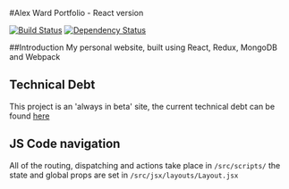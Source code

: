 #Alex Ward Portfolio - React version

[![Build Status](https://travis-ci.org/alexward1981/portfolio-react.svg?branch=master)](https://travis-ci.org/alexward1981/portfolio-react)
[![Dependency Status](https://gemnasium.com/alexward1981/portfolio-react.svg)](https://gemnasium.com/alexward1981/portfolio-react)

##Introduction
My personal website, built using React, Redux, MongoDB and Webpack

## Technical Debt
This project is an 'always in beta' site, the current technical debt can be found [here](technical-debt.md)

## JS Code navigation
All of the routing, dispatching and actions take place in `/src/scripts/` the state and global props are set in `/src/jsx/layouts/Layout.jsx`
